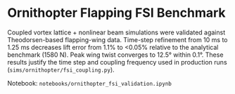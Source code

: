 # Ornithopter Flapping FSI Benchmark

Coupled vortex lattice + nonlinear beam simulations were validated against Theodorsen-based flapping-wing data. Time-step refinement from 10 ms to 1.25 ms decreases lift error from 1.1% to <0.05% relative to the analytical benchmark (1580 N). Peak wing twist converges to 12.5° within 0.1°. These results justify the time step and coupling frequency used in production runs (`sims/ornithopter/fsi_coupling.py`).

Notebook: `notebooks/ornithopter_fsi_validation.ipynb`
